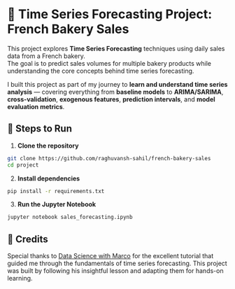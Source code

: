# 🥐 Time Series Forecasting Project: French Bakery Sales


This project explores **Time Series Forecasting** techniques using daily sales data from a French bakery.  
The goal is to predict sales volumes for multiple bakery products while understanding the core concepts behind time series forecasting.  

I built this project as part of my journey to **learn and understand time series analysis** — covering everything from **baseline models** to **ARIMA/SARIMA**, **cross-validation**, **exogenous features**, **prediction intervals**, and **model evaluation metrics**.

## 🚀 Steps to Run
1. **Clone the repository**
```bash
git clone https://github.com/raghuvansh-sahil/french-bakery-sales
cd project
```
2. **Install dependencies**
```bash
pip install -r requirements.txt
```
3. **Run the Jupyter Notebook**
```bash
jupyter notebook sales_forecasting.ipynb
```

## 🙌 Credits
Special thanks to [Data Science with Marco](https://www.youtube.com/@datasciencewithmarco) for the excellent tutorial that guided me through the fundamentals of time series forecasting. 
This project was built by following his insightful lesson and adapting them for hands-on learning.